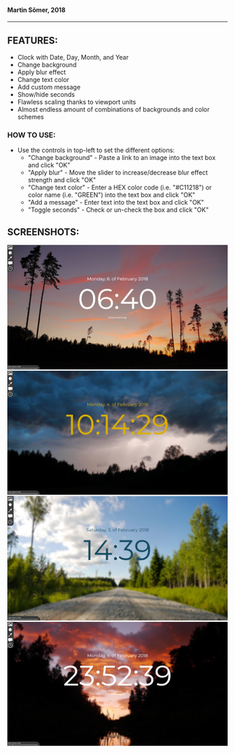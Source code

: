 #### Martin Sõmer, 2018 ####  
- - - -

## FEATURES: ##  
* Clock with Date, Day, Month, and Year
* Change background  
* Apply blur effect  
* Change text color  
* Add custom message  
* Show/hide seconds  
* Flawless scaling thanks to viewport units
* Almost endless amount of combinations of backgrounds and color schemes

### HOW TO USE: ###  
* Use the controls in top-left to set the different options:  
    * "Change background" - Paste a link to an image into the text box and click "OK"  
    * "Apply blur" - Move the slider to increase/decrease blur effect strength and click "OK"  
    * "Change text color" - Enter a HEX color code (i.e. "#C11218") or color name (i.e. "GREEN") into the text box and click "OK"  
    * "Add a message" - Enter text into the text box and click "OK"  
    * "Toggle seconds" - Check or un-check the box and click "OK"  

## SCREENSHOTS: ##   
![Screenshot 1](Screenshots/screenshot_1.png "Background + Message")  
![Screenshot 2](Screenshots/screenshot_2.png "Background + Color + Seconds")  
![Screenshot 3](Screenshots/screenshot_3.png "Background + Color")  
![Screenshot 4](Screenshots/screenshot_4.png "Background + Seconds + Message")  